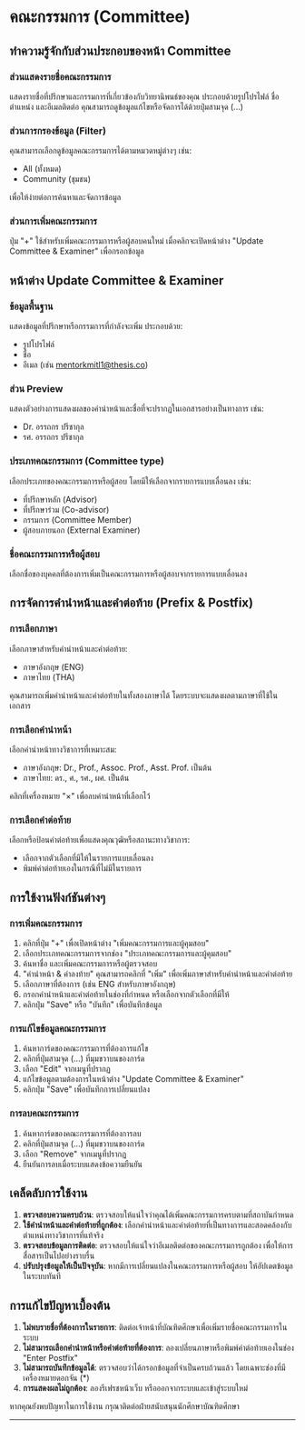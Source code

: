 # คณะกรรมการ (Committee)

## ทำความรู้จักกับส่วนประกอบของหน้า Committee

### ส่วนแสดงรายชื่อคณะกรรมการ
แสดงรายชื่อที่ปรึกษาและกรรมการที่เกี่ยวข้องกับวิทยานิพนธ์ของคุณ ประกอบด้วยรูปโปรไฟล์ ชื่อ ตำแหน่ง และอีเมลติดต่อ คุณสามารถดูข้อมูลแก้ไขหรือจัดการได้ด้วยปุ่มสามจุด (...)

### ส่วนการกรองข้อมูล (Filter)
คุณสามารถเลือกดูข้อมูลคณะกรรมการได้ตามหมวดหมู่ต่างๆ เช่น:
- All (ทั้งหมด)
- Community (ชุมชน)

เพื่อให้ง่ายต่อการค้นหาและจัดการข้อมูล

### ส่วนการเพิ่มคณะกรรมการ
ปุ่ม "+" ใช้สำหรับเพิ่มคณะกรรมการหรือผู้สอบคนใหม่ เมื่อคลิกจะเปิดหน้าต่าง "Update Committee & Examiner" เพื่อกรอกข้อมูล

## หน้าต่าง Update Committee & Examiner

### ข้อมูลพื้นฐาน
แสดงข้อมูลที่ปรึกษาหรือกรรมการที่กำลังจะเพิ่ม ประกอบด้วย:
- รูปโปรไฟล์
- ชื่อ
- อีเมล (เช่น mentorkmitl1@thesis.co)

### ส่วน Preview
แสดงตัวอย่างการแสดงผลของคำนำหน้าและชื่อที่จะปรากฏในเอกสารอย่างเป็นทางการ เช่น:
- Dr. อรรถกร ปรีชากุล
- รศ. อรรถกร ปรีชากุล

### ประเภทคณะกรรมการ (Committee type)
เลือกประเภทของคณะกรรมการหรือผู้สอบ โดยมีให้เลือกจากรายการแบบเลื่อนลง เช่น:
- ที่ปรึกษาหลัก (Advisor)
- ที่ปรึกษาร่วม (Co-advisor)
- กรรมการ (Committee Member)
- ผู้สอบภายนอก (External Examiner)

### ชื่อคณะกรรมการหรือผู้สอบ
เลือกชื่อของบุคคลที่ต้องการเพิ่มเป็นคณะกรรมการหรือผู้สอบจากรายการแบบเลื่อนลง

## การจัดการคำนำหน้าและคำต่อท้าย (Prefix & Postfix)

### การเลือกภาษา
เลือกภาษาสำหรับคำนำหน้าและคำต่อท้าย:
- ภาษาอังกฤษ (ENG)
- ภาษาไทย (THA)

คุณสามารถเพิ่มคำนำหน้าและคำต่อท้ายในทั้งสองภาษาได้ โดยระบบจะแสดงผลตามภาษาที่ใช้ในเอกสาร

### การเลือกคำนำหน้า
เลือกคำนำหน้าทางวิชาการที่เหมาะสม:
- ภาษาอังกฤษ: Dr., Prof., Assoc. Prof., Asst. Prof. เป็นต้น
- ภาษาไทย: ดร., ศ., รศ., ผศ. เป็นต้น

คลิกที่เครื่องหมาย "×" เพื่อลบคำนำหน้าที่เลือกไว้

### การเลือกคำต่อท้าย
เลือกหรือป้อนคำต่อท้ายเพื่อแสดงคุณวุฒิหรือสถานะทางวิชาการ:
- เลือกจากตัวเลือกที่มีให้ในรายการแบบเลื่อนลง
- พิมพ์คำต่อท้ายเองในกรณีที่ไม่มีในรายการ

## การใช้งานฟังก์ชันต่างๆ

### การเพิ่มคณะกรรมการ
1. คลิกที่ปุ่ม "+" เพื่อเปิดหน้าต่าง "เพิ่มคณะกรรมการและผู้คุมสอบ"
2. เลือกประเภทคณะกรรมการจากช่อง "ประเภทคณะกรรมการและผู้คุมสอบ"
3. ค้นหาชื่อ และเพิ่มคณะกรรมการหรือผู้ตรวจสอบ
4. "คำนำหน้า & คำลงท้าย" คุณสามารถคลิกที่ "เพิ่ม" เพื่อเพิ่มภาษาสำหรับคำนำหน้าและคำต่อท้าย
5. เลือกภาษาที่ต้องการ (เช่น ENG สำหรับภาษาอังกฤษ)
6. กรอกคำนำหน้าและคำต่อท้ายในช่องที่กำหนด หรือเลือกจากตัวเลือกที่มีให้
7. คลิกปุ่ม "Save" หรือ "บันทึก" เพื่อบันทึกข้อมูล

### การแก้ไขข้อมูลคณะกรรมการ
1. ค้นหาการ์ดของคณะกรรมการที่ต้องการแก้ไข
2. คลิกที่ปุ่มสามจุด (...) ที่มุมขวาบนของการ์ด
3. เลือก "Edit" จากเมนูที่ปรากฏ
4. แก้ไขข้อมูลตามต้องการในหน้าต่าง "Update Committee & Examiner"
5. คลิกปุ่ม "Save" เพื่อบันทึกการเปลี่ยนแปลง

### การลบคณะกรรมการ
1. ค้นหาการ์ดของคณะกรรมการที่ต้องการลบ
2. คลิกที่ปุ่มสามจุด (...) ที่มุมขวาบนของการ์ด
3. เลือก "Remove" จากเมนูที่ปรากฏ
4. ยืนยันการลบเมื่อระบบแสดงข้อความยืนยัน

## เคล็ดลับการใช้งาน

1. **ตรวจสอบความครบถ้วน**: ตรวจสอบให้แน่ใจว่าคุณได้เพิ่มคณะกรรมการครบตามที่สถาบันกำหนด
2. **ใช้คำนำหน้าและคำต่อท้ายที่ถูกต้อง**: เลือกคำนำหน้าและคำต่อท้ายที่เป็นทางการและสอดคล้องกับตำแหน่งทางวิชาการที่แท้จริง
3. **ตรวจสอบข้อมูลการติดต่อ**: ตรวจสอบให้แน่ใจว่าอีเมลติดต่อของคณะกรรมการถูกต้อง เพื่อให้การสื่อสารเป็นไปอย่างราบรื่น
4. **ปรับปรุงข้อมูลให้เป็นปัจจุบัน**: หากมีการเปลี่ยนแปลงในคณะกรรมการหรือผู้สอบ ให้อัปเดตข้อมูลในระบบทันที

## การแก้ไขปัญหาเบื้องต้น

1. **ไม่พบรายชื่อที่ต้องการในรายการ**: ติดต่อเจ้าหน้าที่บัณฑิตศึกษาเพื่อเพิ่มรายชื่อคณะกรรมการในระบบ
2. **ไม่สามารถเลือกคำนำหน้าหรือคำต่อท้ายที่ต้องการ**: ลองเปลี่ยนภาษาหรือพิมพ์คำต่อท้ายเองในช่อง "Enter Postfix"
3. **ไม่สามารถบันทึกข้อมูลได้**: ตรวจสอบว่าได้กรอกข้อมูลที่จำเป็นครบถ้วนแล้ว โดยเฉพาะช่องที่มีเครื่องหมายดอกจัน (*)
4. **การแสดงผลไม่ถูกต้อง**: ลองรีเฟรชหน้าเว็บ หรือออกจากระบบและเข้าสู่ระบบใหม่

หากคุณยังพบปัญหาในการใช้งาน กรุณาติดต่อฝ่ายสนับสนุนนักศึกษาบัณฑิตศึกษา

---
